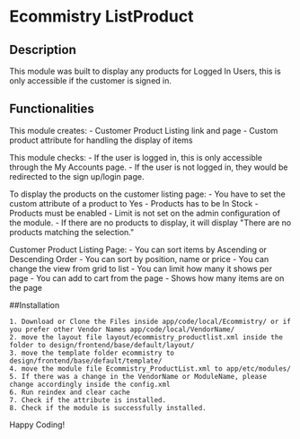 # Ecommistry ListProduct

## Description
This module was built to display any products for Logged In Users, this is only accessible if the customer is signed in.

## Functionalities

This module creates:
	- Customer Product Listing link and page
	- Custom product attribute for handling the display of items

This module checks:
	- If the user is logged in, this is only accessible through the My Accounts page.
	- If the user is not logged in, they would be redirected to the sign up/login page.

To display the products on the customer listing page:
	- You have to set the custom attribute of a product to Yes
	- Products has to be In Stock
	- Products must be enabled
	- Limit is not set on the admin configuration of the module.
	- If there are no products to display, it will display "There are no products matching the selection."

Customer Product Listing Page:
	- You can sort items by Ascending or Descending Order
	- You can sort by position, name or price
	- You can change the view from grid to list
	- You can limit how many it shows per page
	- You can add to cart from the page
	- Shows how many items are on the page

##Installation

	1. Download or Clone the Files inside app/code/local/Ecommistry/ or if you prefer other Vendor Names app/code/local/VendorName/
	2. move the layout file layout/ecommistry_productlist.xml inside the folder to design/frontend/base/default/layout/
	3. move the template folder ecommistry to design/frontend/base/default/template/
	4. move the module file Ecommistry_ProductList.xml to app/etc/modules/
	5. If there was a change in the VendorName or ModuleName, please change accordingly inside the config.xml
	6. Run reindex and clear cache
	7. Check if the attribute is installed.
	8. Check if the module is successfully installed.

Happy Coding!



